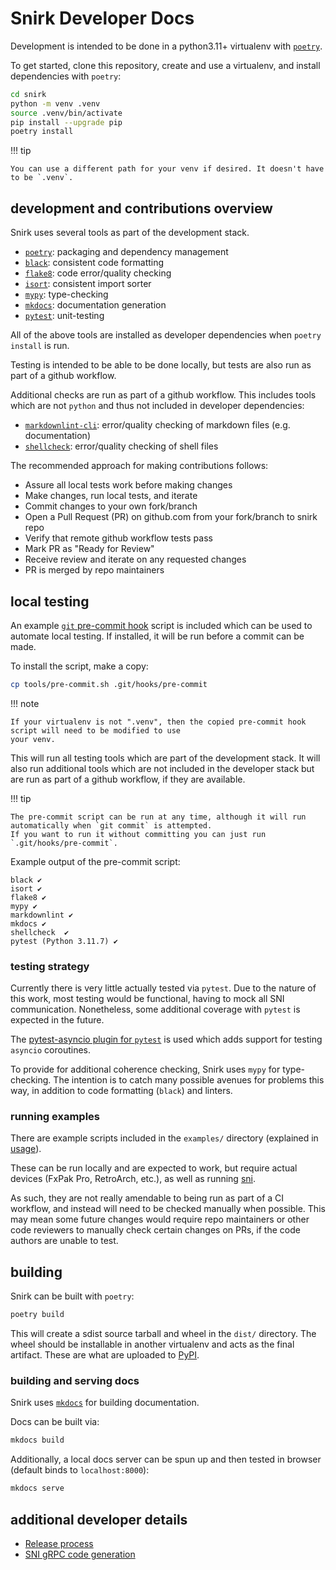 # Snirk Developer Docs

Development is intended to be done in a python3.11+ virtualenv with [`poetry`][poetry].

To get started, clone this repository, create and use a virtualenv, and install dependencies with `poetry`:

```bash
cd snirk
python -m venv .venv
source .venv/bin/activate
pip install --upgrade pip
poetry install
```

!!! tip

    You can use a different path for your venv if desired. It doesn't have to be `.venv`.

## development and contributions overview 

Snirk uses several tools as part of the development stack.

* [`poetry`][poetry]: packaging and dependency management
* [`black`][black]: consistent code formatting
* [`flake8`][flake8]: code error/quality checking
* [`isort`][isort]: consistent import sorter
* [`mypy`][mypy]: type-checking
* [`mkdocs`][mkdocs]: documentation generation
* [`pytest`][pytest]: unit-testing

All of the above tools are installed as developer dependencies when `poetry install` is run.

Testing is intended to be able to be done locally, but tests are also run as part of a github workflow.

Additional checks are run as part of a github workflow. This includes tools which are not `python` and thus not
included in developer dependencies:

* [`markdownlint-cli`][markdownlint]: error/quality checking of markdown files (e.g. documentation)
* [`shellcheck`][shellcheck]: error/quality checking of shell files

The recommended approach for making contributions follows:

* Assure all local tests work before making changes
* Make changes, run local tests, and iterate
* Commit changes to your own fork/branch
* Open a Pull Request (PR) on github.com from your fork/branch to snirk repo
* Verify that remote github workflow tests pass
* Mark PR as "Ready for Review"
* Receive review and iterate on any requested changes
* PR is merged by repo maintainers

## local testing

An example [`git` pre-commit hook][git-pre-commit] script is included which can be used to automate local testing. If
installed, it will be run before a commit can be made.

To install the script, make a copy:

```bash
cp tools/pre-commit.sh .git/hooks/pre-commit
```

!!! note

    If your virtualenv is not ".venv", then the copied pre-commit hook script will need to be modified to use
    your venv.

This will run all testing tools which are part of the development stack. It will also run additional tools which are
not included in the developer stack but are run as part of a github workflow, if they are available.

!!! tip

    The pre-commit script can be run at any time, although it will run automatically when `git commit` is attempted.
    If you want to run it without committing you can just run `.git/hooks/pre-commit`.

Example output of the pre-commit script:

```raw
black ✔
isort ✔
flake8 ✔
mypy ✔
markdownlint ✔
mkdocs ✔
shellcheck  ✔
pytest (Python 3.11.7) ✔
```

### testing strategy

Currently there is very little actually tested via `pytest`. Due to the nature of this work, most testing would be
functional, having to mock all SNI communication. Nonetheless, some additional coverage with `pytest` is expected
in the future.

The [pytest-asyncio plugin for `pytest`][pytest-asyncio] is used which adds support for testing `asyncio` coroutines.

To provide for additional coherence checking, Snirk uses `mypy` for type-checking. The intention is to catch many
possible avenues for problems this way, in addition to code formatting (`black`) and linters.

### running examples

There are example scripts included in the `examples/` directory (explained in [usage][usage]).

These can be run locally and are expected to work, but require actual devices (FxPak Pro, RetroArch, etc.), as well
as running [sni][sni].

As such, they are not really amendable to being run as part of a CI workflow, and instead will need to be checked
manually when possible. This may mean some future changes would require repo maintainers or other code reviewers to
manually check certain changes on PRs, if the code authors are unable to test.

## building

Snirk can be built with `poetry`:

```bash
poetry build
```

This will create a sdist source tarball and wheel in the `dist/` directory. The wheel should be installable
in another virtualenv and acts as the final artifact. These are what are uploaded to [PyPI][pypi].

### building and serving docs

Snirk uses [`mkdocs`][mkdocs] for building documentation.

Docs can be built via:

```bash
mkdocs build
```

Additionally, a local docs server can be spun up and then tested in browser (default binds to `localhost:8000`):

```bash
mkdocs serve
```

## additional developer details

* [Release process][release-process]
* [SNI gRPC code generation][sni-grpc-codegen]

[black]: https://github.com/psf/black
[flake8]: https://github.com/pycqa/flake8
[git-pre-commit]: https://git-scm.com/book/en/v2/Customizing-Git-Git-Hooks
[grpc-tools]: https://pypi.org/project/grpc-tools
[isort]: https://pycqa.github.io/isort
[markdownlint]: https://github.com/igorshubovych/markdownlint-cli
[mkdocs]: https://www.mkdocs.org
[mypy]: https://www.mypy-lang.org
[poetry-bumpversion]: https://github.com/monim67/poetry-bumpversion
[poetry]: https://python-poetry.org
[pypi]: https://pypi.org/project/snirk
[pytest]: https://docs.pytest.org/en/8.0.x
[pytest-asyncio]: https://pytest-asyncio.readthedocs.io
[release-process]: release-process.md
[shellcheck]: https://github.com/koalaman/shellcheck
[sni-grpc-codegen]: sni-grpc-codegen.md
[sni]: https://github.com/alttpo/sni
[usage]: ../usage.md
